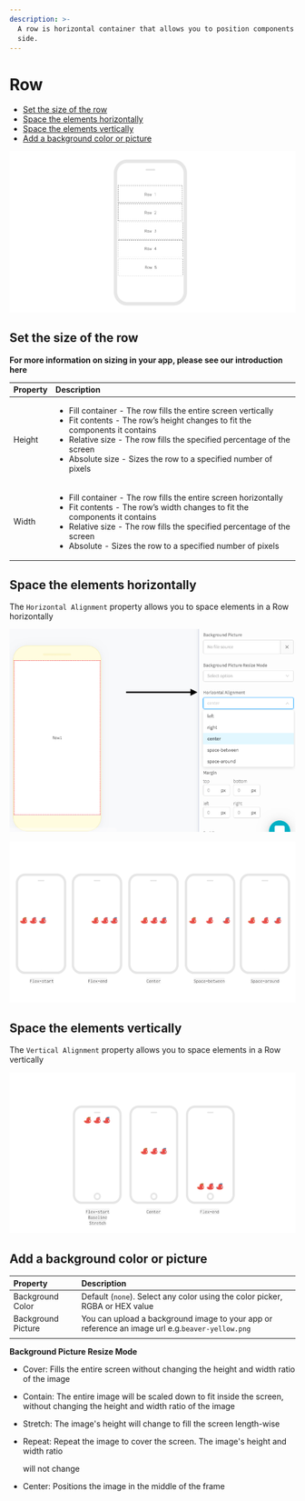 ```yaml
---
description: >-
  A row is horizontal container that allows you to position components side by
  side.
---
```


# Row

* [Set the size of the row](row.md#set-size-of-the-row)
* [Space the elements horizontally](row.md#space-the-elements-horizontally)
* [Space the elements vertically](row.md#space-the-elements-vertically)
* [Add a background color or picture](row.md#add-a-background-color-or-picture)

![](.gitbook/assets/row-fig-1.png)

## **Set the size of the row**

**For more information on sizing in your app, please see our introduction here​**  


<table>
  <thead>
    <tr>
      <th style="text-align:left"><b>Property</b>
      </th>
      <th style="text-align:left"><b>Description</b>
      </th>
    </tr>
  </thead>
  <tbody>
    <tr>
      <td style="text-align:left">Height</td>
      <td style="text-align:left">
        <ul>
          <li>Fill container - The row fills the entire screen vertically</li>
          <li>Fit contents - The row&#x2019;s height changes to fit the components it
            contains</li>
          <li>Relative size - The row fills the specified percentage of the screen</li>
          <li>Absolute size - Sizes the row to a specified number of pixels</li>
        </ul>
      </td>
    </tr>
    <tr>
      <td style="text-align:left">Width</td>
      <td style="text-align:left">
        <ul>
          <li>Fill container - The row fills the entire screen horizontally</li>
          <li>Fit contents - The row&#x2019;s width changes to fit the components it
            contains</li>
          <li>Relative size - The row fills the specified percentage of the screen</li>
          <li>Absolute - Sizes the row to a specified number of pixels</li>
        </ul>
      </td>
    </tr>
  </tbody>
</table>

## Space the elements horizontally

The `Horizontal Alignment` property allows you to space elements in a Row horizontally

![](.gitbook/assets/image%20%2863%29.png)

![](.gitbook/assets/thunkable-documentation-exhibits-64.png)

## Space the elements vertically

The `Vertical Alignment` property allows you to space elements in a Row vertically

![](.gitbook/assets/spacing-fig-2.png)

## Add a background color or picture

| Property | Description |
| :--- | :--- |
| Background Color | Default \(`none`\). Select any color using the color picker, RGBA or HEX value |
| Background Picture | You can upload a background image to your app or reference an image url e.g.`beaver-yellow.png` |
|  |  |

**Background Picture Resize Mode** 

* Cover: Fills the entire screen without changing the height and width ratio of the image 
* Contain: The entire image will be scaled down to fit inside the screen, without changing the height and width ratio of the image 
* Stretch: The image's height will change to fill the screen length-wise 
* Repeat: Repeat the image to cover the screen. The image's height and width ratio

   will not change    

* Center: Positions the image in the middle of the frame


